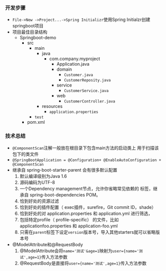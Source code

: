 ### 开发步骤

-  `File->New ->Project...->Spring Initializr`使用Spring Initialzr创建springboot项目
- 项目最佳目录结构
	- Springboot-demo
		- src
			- main
				- java
					- com.company.myproject
						- Application.java
						- domain
							- `Customer.java`
							- `CustomerReposity.java`
						- service
							- `CustomerService.java`
						- web
							- `CustomerController.java`
				- resources
					- `application.properties`
			- `test`
		- pom.xml 
### 技术总结
- `@ComponentScan`注解一般放在根目录下包含main方法的启动类上  用于扫描该包下的类文件
- `@SpringBootApplication = @Configuration+ @EnableAutoConfiguration + @ComponentScan`
- 继承自 spring-boot-starter-parent 会有很多默认配置
	1. 默认编译级别为Java 1.6
	2. 源码编码为UTF-8
	3. 一个Dependency management节点，允许你省略常见依赖的 <version> 标签，继承自 spring-boot-dependencies POM。 
	4. 恰到好处的资源过滤
	5. 恰到好处的插件配置（ exec插件，surefire，Git commit ID，shade）
	6. 恰到好处的对 application.properties 和 application.yml 进行筛选，
	7. 包括特定profile（ profile-specific） 的文件，比如 applicationfoo.properties 和 application-foo.yml
    8. 只需在`parent`标签下设定`version`版本号，导入其他starters就可以省略版本号
- @ModelAttribute和@RequestBody
    1. @ModelAttribute会将`name='测试'&age=1`映射为`user={name='测试',age=1}`传入方法参数
    2. @RequestBody是直接将`user={name='测试',age=1}`传入方法参数